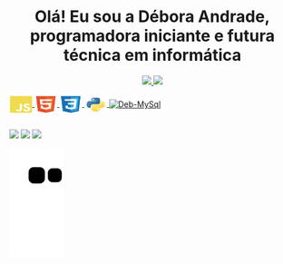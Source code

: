 <!--Extensão md = markdown, ou seja, é uma extensão de marcação-->
<!--Introdução do README-->

<h1 align="center">Olá! Eu sou a Débora Andrade, programadora iniciante e futura técnica em informática</h1>

<div align="center">
<!--Ao clicar nas imagens o usuário será redirecionado para o início do meu GitHub-->
  <a href="https://github.com/DeboraAndrade18">
  
  <!--Imagem 1 com as estatísticas e conquistas do perfil-->
  <img height="180em" src="https://github-readme-stats.vercel.app/api?username=deboraandrade18&show_icons=true&theme=radical&include_all_commits=true&count_private=true"/>
  
  <!--Imagem 2 com as linguagens mais usadas-->
  <img height="180em" src="https://github-readme-stats.vercel.app/api/top-langs/?username=deboraandrade18&layout=compact&langs_count=7&theme=radical"/>
</div>

<!--Linguagens de Programação-->
<div style="display: inline_block"><br>
  <img align="center" alt="Deb-Js" height="30" width="40" src="https://raw.githubusercontent.com/devicons/devicon/master/icons/javascript/javascript-plain.svg">
  <img align="center" alt="Deb-HTML" height="30" width="40" src="https://raw.githubusercontent.com/devicons/devicon/master/icons/html5/html5-original.svg">
  <img align="center" alt="Deb-CSS" height="30" width="40" src="https://raw.githubusercontent.com/devicons/devicon/master/icons/css3/css3-original.svg">
  <img align="center" alt="Deb-Python" height="30" width="40" src="https://raw.githubusercontent.com/devicons/devicon/master/icons/python/python-original.svg">
  <img align="center" alt="Deb-MySql" height="30" width="40" src="https://raw.githubusercontent.com/devicons/devicon /master/icons/mysql/mysql-original-wordmark.svg">
</div>
  
  ##

<!--Redes Sociais-->
<div> 
  <a href="https://br.pinterest.com/dandrade2524/" target="_blank"><img src="https://img.shields.io/badge/Pinterest-%23E60023.svg?&style=for-the-badge&logo=Pinterest&logoColor=white target="_blank"></a>
  <a href="https://www.instagram.com/debora_victoria2909/" target="_blank"><img src="https://img.shields.io/badge/-Instagram-%23E4405F?style=for-the-badge&logo=instagram&logoColor=white" target="_blank"></a>
  <a href = "mailto:deboraam2909@gmail.com"><img src="https://img.shields.io/badge/-Gmail-%23333?style=for-the-badge&logo=gmail&logoColor=white" target="_blank"></a>
  <!-- <a href="https://www.linkedin.com/in/rafaella-ballerini-45875016a" target="_blank"><img src="https://img.shields.io/badge/-LinkedIn-%230077B5?style=for-the-badge&logo=linkedin&logoColor=white" target="_blank"></a> -->
 
</div>

![snake gif](https://github.com/deboraandrade18/deboraandrade18/blob/output/github-contribution-grid-snake.svg)
